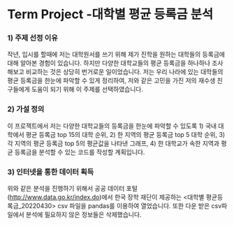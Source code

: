 # Term Project -대학별 평균 등록금 분석

### 1) 주제 선정 이유
작년, 입시를 할때에 저는 대학원서를 쓰기 위해 제가 진학을 원하는 대학들의 등록금에 대해 알아본 경험이 있습니다. 하지만 다양한 대학교들의 평균 등록금을 하나하나 조사해보고 비교하는 것은 상당히 번거로운 일이었습니다. 저는 우리 나라에 있는 대학들의 평균 등록금을 한눈에 파악할 수 있게 정리하여, 저와 같은 고민을 가진 저의 재수생 친구들에게 도움이 되기 위해 이 주제를 선택하였습니다.

### 2) 가설 정의
이 프로젝트에서 저는 다양한 대학교들의 등록금을 한눈에 파악할 수 있도록 1) 국내 대학에서 평균 등록금 top 15의 대학 순위, 2) 한 지역의 평균 등록금 top 5 대학 순위, 3) 각 지역의 평균 등록금 top 5의 평균값을 나타낸 그래프, 4) 한 대학교가 속한 지역과 평균 등록금을 분석할 수 있는 코드를 작성할 계획입니다.

### 3) 인터넷을 통한 데이터 획득
위와 같은 분석을 진행하기 위해서 공공 데이터 포털(http://www.data.go.kr/index.do)에서 한국 장학 재단이 제공하는 <대학별 평균등록금_20220430> csv 파일을 pandas를 이용하여 열었습니다. 또한 다운 받은 csv파일에서 분석에 필요하지 않은 정보들은 삭제했습니다.


